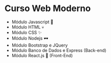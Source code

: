 # Curso Web Moderno

-   Módulo Javascript 🦾
-   Módulo HTML 💀
-   Módulo CSS ✨
-   Módulo Nodejs 🕶
-   Módulo Bootstrap e JQuery
-   Módulo Banco de Dados e Express (Back-end)
-   Módulo React.js 🎨 (Front-End)
